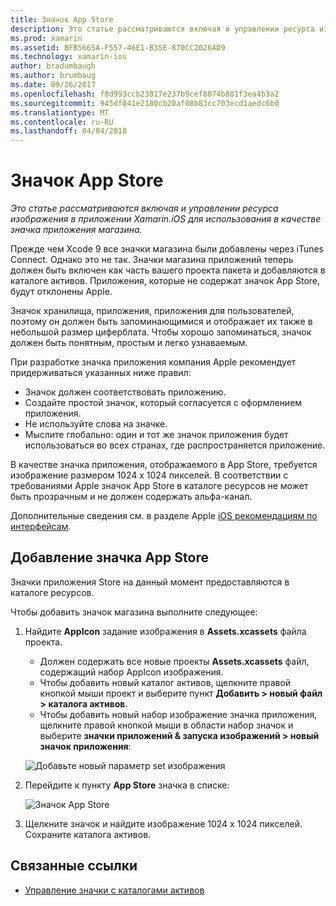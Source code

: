 ```yaml
---
title: Значок App Store
description: Это статье рассматриваются включая и управлении ресурса изображения в приложении Xamarin.iOS для использования в качестве значка приложения магазина.
ms.prod: xamarin
ms.assetid: BFB5665A-F557-46E1-B35E-870CC2026AD9
ms.technology: xamarin-ios
author: bradumbaugh
ms.author: brumbaug
ms.date: 09/26/2017
ms.openlocfilehash: f8d993ccb23817e237b9cef8074b881f3ea4b3a2
ms.sourcegitcommit: 945df041e2180cb20af08b83cc703ecd1aedc6b0
ms.translationtype: MT
ms.contentlocale: ru-RU
ms.lasthandoff: 04/04/2018
---
```

# <a name="app-store-icon"></a>Значок App Store

_Это статье рассматриваются включая и управлении ресурса изображения в приложении Xamarin.iOS для использования в качестве значка приложения магазина._

Прежде чем Xcode 9 все значки магазина были добавлены через iTunes Connect. Однако это не так. Значки магазина приложений теперь должен быть включен как часть вашего проекта пакета и добавляются в каталоге активов. Приложения, которые не содержат значок App Store, будут отклонены Apple.

Значок хранилища, приложения, приложения для пользователей, поэтому он должен быть запоминающимися и отображает их также в небольшой размер циферблата. Чтобы хорошо запоминаться, значок должен быть понятным, простым и легко узнаваемым.

При разработке значка приложения компания Apple рекомендует придерживаться указанных ниже правил:

- Значок должен соответствовать приложению.
- Создайте простой значок, который согласуется с оформлением приложения.
- Не используйте слова на значке.
- Мыслите глобально: один и тот же значок приложения будет использоваться во всех странах, где распространяется приложение.

В качестве значка приложения, отображаемого в App Store, требуется изображение размером 1024 x 1024 пикселей.  В соответствии с требованиями Apple значок App Store в каталоге ресурсов не может быть прозрачным и не должен содержать альфа-канал.

Дополнительные сведения см. в разделе Apple [iOS рекомендациям по интерфейсам](https://developer.apple.com/ios/human-interface-guidelines/icons-and-images/image-size-and-resolution/).

## <a name="adding-an-app-store-icon"></a>Добавление значка App Store

Значки приложения Store на данный момент предоставляются в каталоге ресурсов. 

Чтобы добавить значок магазина выполните следующее:

1. Найдите **AppIcon** задание изображения в **Assets.xcassets** файла проекта. 
    - Должен содержать все новые проекты **Assets.xcassets** файл, содержащий набор AppIcon изображения.
    - Чтобы добавить новый каталог активов, щелкните правой кнопкой мыши проект и выберите пункт **Добавить > новый файл > каталога активов**.
    - Чтобы добавить новый набор изображение значка приложения, щелкните правой кнопкой мыши в области набор значок и выберите **значки приложений & запуска изображений > новый значок приложения**:
    
    ![Добавьте новый параметр set изображения](app-store-icon-images/image1.png)

2. Перейдите к пункту **App Store** значка в списке:

    ![Значок App Store](app-store-icon-images/image2.png)

3. Щелкните значок и найдите изображение 1024 x 1024 пикселей. Сохраните каталога активов.




## <a name="related-links"></a>Связанные ссылки

- [Управление значки с каталогами активов](~/ios/app-fundamentals/images-icons/app-icons.md#managing)
